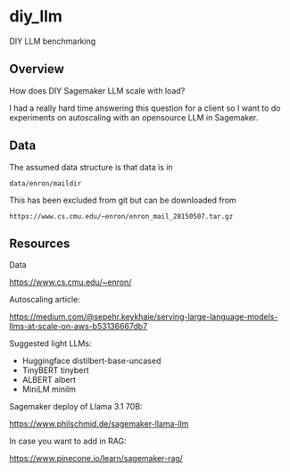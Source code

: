 # diy_llm
DIY LLM benchmarking

## Overview

How does DIY Sagemaker LLM scale with load?

I had a really hard time answering this question for a client so I want to do experiments on autoscaling with an opensource LLM in Sagemaker.

## Data

The assumed data structure is that data is in 
```
data/enron/maildir
```

This has been excluded from git but can be downloaded from 

`https://www.cs.cmu.edu/~enron/enron_mail_20150507.tar.gz`

## Resources

Data

https://www.cs.cmu.edu/~enron/

Autoscaling article:

https://medium.com/@sepehr.keykhaie/serving-large-language-models-llms-at-scale-on-aws-b53136667db7



Suggested light LLMs:

- Huggingface distilbert-base-uncased
- TinyBERT tinybert
- ALBERT albert
- MiniLM minilm

Sagemaker deploy of Llama 3.1 70B:

https://www.philschmid.de/sagemaker-llama-llm

In case you want to add in RAG:

https://www.pinecone.io/learn/sagemaker-rag/

